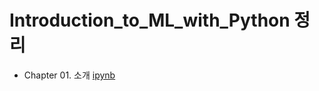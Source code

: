 # Introduction_to_ML_with_Python 정리
 
+ Chapter 01. 소개 [ipynb](https://github.com/kbjung/Study/blob/main/Introduction_to_ML_with_Python/ch01.ipynb)
